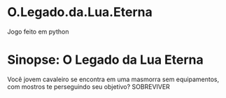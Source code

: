 # O.Legado.da.Lua.Eterna

Jogo feito em python 

# Sinopse: O Legado da Lua Eterna
Você jovem cavaleiro se encontra em uma masmorra sem equipamentos, com mostros te perseguindo seu objetivo? SOBREVIVER
